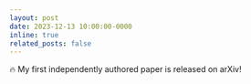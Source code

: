 ```yaml
---
layout: post
date: 2023-12-13 10:00:00-0000
inline: true
related_posts: false
---
```


:fire: My first independently authored paper is released on arXiv!

